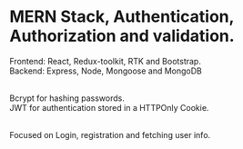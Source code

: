 <h1>MERN Stack, Authentication, Authorization and validation.</h1>

Frontend: React, Redux-toolkit, RTK and Bootstrap.<br>
Backend: Express, Node, Mongoose and MongoDB<br><br>

Bcrypt for hashing passwords.<br>
JWT for authentication stored in a HTTPOnly Cookie.<br><br>

Focused on Login, registration and fetching user info.

